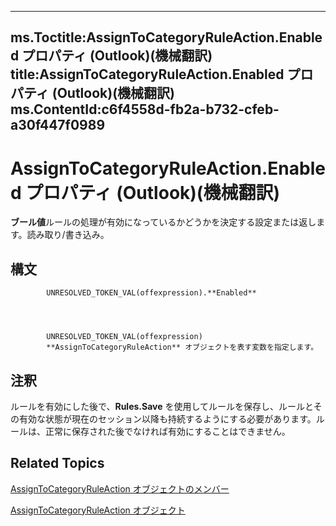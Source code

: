 

---
ms.Toctitle:AssignToCategoryRuleAction.Enabled プロパティ (Outlook)(機械翻訳)
title:AssignToCategoryRuleAction.Enabled プロパティ (Outlook)(機械翻訳)
ms.ContentId:c6f4558d-fb2a-b732-cfeb-a30f447f0989
---
# AssignToCategoryRuleAction.Enabled プロパティ (Outlook)(機械翻訳)




**ブール値**ルールの処理が有効になっているかどうかを決定する設定または返します。読み取り/書き込み。

## 構文

            UNRESOLVED_TOKEN_VAL(offexpression).**Enabled**




            UNRESOLVED_TOKEN_VAL(offexpression)
            **AssignToCategoryRuleAction** オブジェクトを表す変数を指定します。



## 注釈
ルールを有効にした後で、**Rules.Save** を使用してルールを保存し、ルールとその有効な状態が現在のセッション以降も持続するようにする必要があります。ルールは、正常に保存された後でなければ有効にすることはできません。



## Related Topics

[AssignToCategoryRuleAction オブジェクトのメンバー](2737651a-9658-f5d2-7329-f02a8e3349f9.md)

[AssignToCategoryRuleAction オブジェクト](402f4742-72ba-2559-4e4c-e2b8248cd7f6.md)




